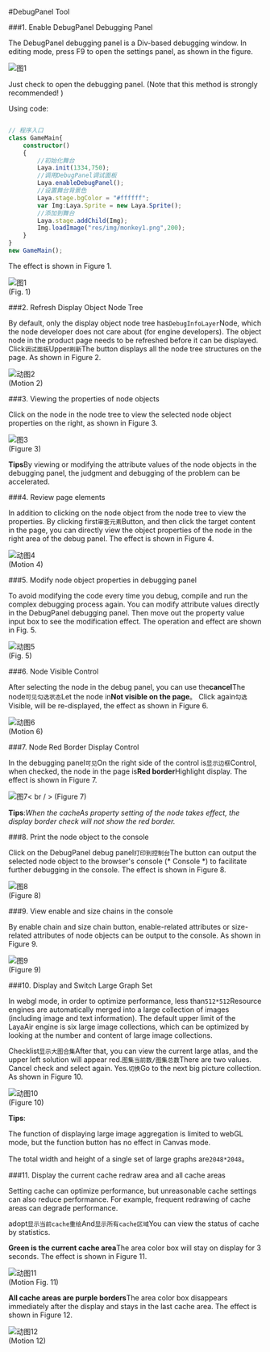 #DebugPanel Tool

###1. Enable DebugPanel Debugging Panel

The DebugPanel debugging panel is a Div-based debugging window. In editing mode, press F9 to open the settings panel, as shown in the figure.

![图1](img/debug.png)

Just check to open the debugging panel. (Note that this method is strongly recommended! )

Using code:




```typescript

// 程序入口
class GameMain{
    constructor()
    {
        //初始化舞台
        Laya.init(1334,750);
        //调用DebugPanel调试面板
        Laya.enableDebugPanel();
        //设置舞台背景色
        Laya.stage.bgColor = "#ffffff";
        var Img:Laya.Sprite = new Laya.Sprite();
        //添加到舞台
        Laya.stage.addChild(Img);
        Img.loadImage("res/img/monkey1.png",200);
    }
}
new GameMain();
```




The effect is shown in Figure 1.

![图1](img/1.png)<br/> (Fig. 1)



###2. Refresh Display Object Node Tree

By default, only the display object node tree has`DebugInfoLayer`Node, which the node developer does not care about (for engine developers). The object node in the product page needs to be refreshed before it can be displayed. Click`调试面板`Upper`刷新`The button displays all the node tree structures on the page. As shown in Figure 2.

![动图2](img/2.gif)<br/> (Motion 2)



###3. Viewing the properties of node objects

Click on the node in the node tree to view the selected node object properties on the right, as shown in Figure 3.

![图3](img/3.png)<br/> (Figure 3)

**Tips**By viewing or modifying the attribute values of the node objects in the debugging panel, the judgment and debugging of the problem can be accelerated.



###4. Review page elements

In addition to clicking on the node object from the node tree to view the properties. By clicking first`审查元素`Button, and then click the target content in the page, you can directly view the object properties of the node in the right area of the debug panel. The effect is shown in Figure 4.

![动图4](img/4.gif)<br/> (Motion 4)





###5. Modify node object properties in debugging panel

To avoid modifying the code every time you debug, compile and run the complex debugging process again. You can modify attribute values directly in the DebugPanel debugging panel. Then move out the property value input box to see the modification effect. The operation and effect are shown in Fig. 5.

![动图5](img/5.gif)<br/> (Fig. 5)



###6. Node Visible Control

After selecting the node in the debug panel, you can use the**cancel**The node`可见勾选状态`Let the node in**Not visible on the page**。 Click again`勾选`Visible, will be re-displayed, the effect as shown in Figure 6.

![动图6](img/6.gif)<br/> (Motion 6)





###7. Node Red Border Display Control

In the debugging panel`可见`On the right side of the control is`显示边框`Control, when checked, the node in the page is**Red border**Highlight display. The effect is shown in Figure 7.

![图7](img/7.png)< br / > (Figure 7)

**Tips**:*When the cacheAs property setting of the node takes effect, the display border check will not show the red border.*



###8. Print the node object to the console

Click on the DebugPanel debug panel`打印到控制台`The button can output the selected node object to the browser's console (* Console *) to facilitate further debugging in the console. The effect is shown in Figure 8.

![图8](img/8.png)<br/> (Figure 8)



###9. View enable and size chains in the console

By enable chain and size chain button, enable-related attributes or size-related attributes of node objects can be output to the console. As shown in Figure 9.

![图9](img/9.png)<br/> (Figure 9)



###10. Display and Switch Large Graph Set

In webgl mode, in order to optimize performance, less than`512*512`Resource engines are automatically merged into a large collection of images (including image and text information). The default upper limit of the LayaAir engine is six large image collections, which can be optimized by looking at the number and content of large image collections.

Checklist`显示大图合集`After that, you can view the current large atlas, and the upper left solution will appear red.`图集当前数/图集总数`There are two values. Cancel check and select again. Yes.`切换`Go to the next big picture collection. As shown in Figure 10.

![动图10](img/10.gif)<br/> (Figure 10)

**Tips**:

The function of displaying large image aggregation is limited to webGL mode, but the function button has no effect in Canvas mode.

The total width and height of a single set of large graphs are`2048*2048`。





###11. Display the current cache redraw area and all cache areas

Setting cache can optimize performance, but unreasonable cache settings can also reduce performance. For example, frequent redrawing of cache areas can degrade performance.

adopt`显示当前cache重绘`And`显示所有cache区域`You can view the status of cache by statistics.

**Green is the current cache area**The area color box will stay on display for 3 seconds. The effect is shown in Figure 11.

![动图11](img/11.gif)<br/> (Motion Fig. 11)


**All cache areas are purple borders**The area color box disappears immediately after the display and stays in the last cache area. The effect is shown in Figure 12.

![动图12](img/12.gif)<br/> (Motion 12)














 

